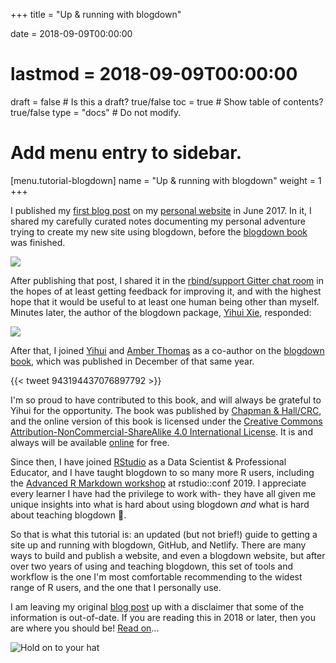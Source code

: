 +++
title = "Up & running with blogdown"

date = 2018-09-09T00:00:00
# lastmod = 2018-09-09T00:00:00

draft = false  # Is this a draft? true/false
toc = true  # Show table of contents? true/false
type = "docs"  # Do not modify.

# Add menu entry to sidebar.
[menu.tutorial-blogdown]
  name = "Up & running with blogdown"
  weight = 1
+++

I published my [first blog post](../post/up-and-running-with-blogdown) on my [personal website](https://alison.rbind.io/) in June 2017. In it, I shared my carefully curated notes documenting my personal adventure trying to create my new site using blogdown, before the [blogdown book](https://bookdown.org/yihui/blogdown/) was finished. 

![](https://media.giphy.com/media/DHvWIBOhwQi64/giphy.gif)

After publishing that post, I shared it in the [rbind/support Gitter chat room](https://gitter.im/rbind/support) in the hopes of at least getting feedback for improving it, and with the highest hope that it would be useful to at least one human being other than myself. Minutes later, the author of the blogdown package, [Yihui Xie](https://yihui.name/), responded:

![](/img/tutorials/yihui-gitter.png)

After that, I joined [Yihui](https://yihui.name/) and [Amber Thomas](https://amber.rbind.io/) as a co-author on the [blogdown book](https://bookdown.org/yihui/blogdown/), which was published in December of that same year. 


{{< tweet 943194437076897792 >}}

I'm so proud to have contributed to this book, and will always be grateful to Yihui for the opportunity. The book was published by [Chapman & Hall/CRC](https://www.crcpress.com/p/book/9780815363729), and the online version of this book is licensed under the [Creative Commons Attribution-NonCommercial-ShareAlike 4.0 International License](http://creativecommons.org/licenses/by-nc-sa/4.0/). It is and always will be available [online](https://bookdown.org/yihui/blogdown/) for free.

Since then, I have joined [RStudio](https://www.rstudio.com/) as a Data Scientist & Professional Educator, and I have taught blogdown to so many more R users, including the [Advanced R Markdown workshop](https://arm.rbind.io/) at rstudio::conf 2019. I appreciate every learner I have had the privilege to work with- they have all given me unique insights into what is hard about using blogdown *and* what is hard about teaching blogdown :blue_heart:. 

So that is what this tutorial is: an updated (but not brief!) guide to getting a site up and running with blogdown, GitHub, and Netlify. There are many ways to build and publish a website, and even a blogdown website, but after over two years of using and teaching blogdown, this set of tools and workflow is the one I'm most comfortable recommending to the widest range of R users, and the one that I personally use.

I am leaving my original [blog post](../post/up-and-running-with-blogdown) up with a disclaimer that some of the information is out-of-date. If you are reading this in 2018 or later, then you are where you should be! [Read on](01_blogdown-resources)...

![Hold on to your hat](https://media.giphy.com/media/uELDhoOZdSnUk/giphy.gif)

